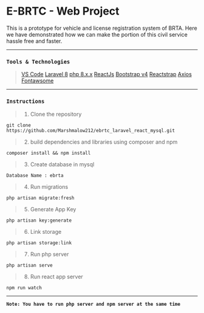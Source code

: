 ﻿# E-BRTC - Web Project

This is a prototype for vehicle and license registration system of BRTA. Here we have demonstrated how we can make the portion of this civil service hassle free and faster. 
***
### `Tools & Technologies`
> [VS Code](https://code.visualstudio.com/)
> [Laravel 8](https://laravel.com/)
> [php 8.x.x](https://www.php.net/)
> [ReactJs](https://reactjs.org/)
> [Bootstrap v4](https://getbootstrap.com/)
> [Reactstrap](https://reactstrap.github.io/)
> [Axios](https://github.com/axios/axios)
> [Fontawsome](https://fontawesome.com/v5.15/icons?d=gallery&p=2)
***
### `Instructions`
> 1. Clone the repository 

	git clone https://github.com/Marshmalow212/ebrtc_laravel_react_mysql.git

> 2. build dependencies and  libraries using composer and npm

	composer install && npm install

> 3. Create database in mysql

	Database Name : ebrta

> 4. Run migrations

	php artisan migrate:fresh

> 5. Generate App Key

	php artisan key:generate

> 6. Link storage

	php artisan storage:link

> 7. Run php server

	php artisan serve

> 8. Run react app server

	npm run watch

****
**`Note: You have to run php server and npm server at the same time`**


	
